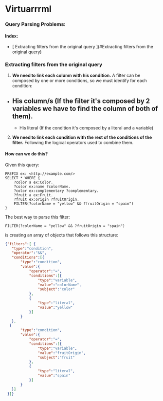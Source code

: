 # Virtuarrrml

### Query Parsing Problems:

#### Index:

- [ Extracting filters from the original query ](#Extracting filters from the original query)

### Extracting filters from the original query  

1. **We need to link each column with his condition.**
   A filter can be composed by one or more conditions, so we must identify for each condition:
- His column/s (If the filter it's composed by 2 variables we have to find the column of both of them).
   - 
   - His literal (If the condition it's composed by a literal and a variable)

2. **We need to link each condition with the rest of the conditions of the filter.** Following the logical operators used to combine them.

#### How can we do this?

Given this query:

```SPARQL
PREFIX ex: <http://example.com/> 
SELECT * WHERE {
    ?color a ex:Color.
    ?color ex:name ?colorName.
    ?color ex:complementary ?complementary.
    ?fruit a ex:Fruit.
    ?fruit ex:origin ?fruitOrigin.
    FILTER(?colorName = "yellow" && ?fruitOrigin = "spain")
}
```

The best way to parse this filter:

`FILTER(?colorName = "yellow" && ?fruitOrigin = "spain")`  

is creating an array of objects that follows this structure:

```json
{"filters":[ {
   "type":"condition",
   "operator":"&&",
   "conditions":[{
       "type":"condition",
       "value":{
           "operator":"=",
           "conditions":[{
               "type":"variable",
               "value":"colorName",
               "subject":"color"
           },
           {
               "type":"literal",
               "value":"yellow"
           }]
       }
   },
  {
       "type":"condition",
       "value":{
           "operator":"=",
           "conditions":[{
               "type":"variable",
               "value":"fruitOrigin",
               "subject":"fruit"
           },
           {
               "type":"literal",
               "value":"spain"
           }]
       }
   }]
 }]}
```

